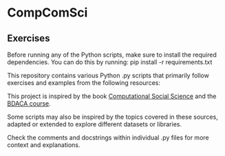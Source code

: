 # CompComSci

## Exercises

Before running any of the Python scripts, make sure to install the required dependencies. You can do this by running:
pip install -r requirements.txt

This repository contains various Python .py scripts that primarily follow exercises and examples from the following resources:

This project is inspired by the book [Computational Social Science](https://cssbook.net/) and the [BDACA course](https://github.com/uvacw/teaching-bdaca/tree/main).

Some scripts may also be inspired by the topics covered in these sources, adapted or extended to explore different datasets or libraries.

Check the comments and docstrings within individual .py files for more context and explanations.


